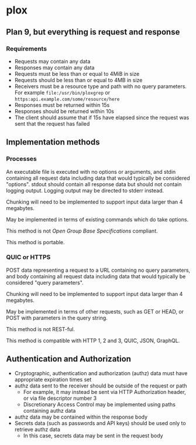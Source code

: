 # plox
## Plan 9, but everything is request and response

### Requirements

* Requests may contain any data
* Responses may contain any data
* Requests must be less than or equal to 4MiB in size
* Requests should be less than or equal to 4MB in size
* Receivers must be a resource type and path with no query parameters. For example `file:/usr/bin/ploxgrep` or `https:api.example.com/some/resource/here`
* Responses must be returned within 15s
* Responses should be returned within 10s
* The client should assume that if 15s have elapsed since the request was sent that the request has failed

## Implementation methods

### Processes

An executable file is executed with no options or arguments, and stdin containing all request data including data that would typically be considered "options". stdout should contain all response data but should not contain logging output. Logging output may be directed to stderr instead.

Chunking will need to be implemented to support input data larger than 4 megabytes.

May be implemented in terms of existing commands which do take options.

This method is not *Open Group Base Specifications* compliant.

This method is portable.

### QUIC or HTTPS

POST data representing a request to a URL containing no query parameters, and body containing all request data including data that would typically be considered "query parameters".

Chunking will need to be implemented to support input data larger than 4 megabytes.

May be implemented in terms of other requests, such as GET or HEAD, or POST with parameters in the query string.

This method is not REST-ful.

This method is compatible with HTTP 1, 2 and 3, QUIC, JSON, GraphQL.

## Authentication and Authorization

* Cryptographic, authentication and authorization (authz) data must have appropriate expiration times set
* authz data sent to the receiver should be outside of the request or path
  * For example, it may instead be sent via HTTP Authorization header, or via file descriptor number 3
  * Discretionary Access Control may be implemented using paths containing authz data
* authz data may be contained within the response body
* Secrets data (such as passwords and API keys) should be used only to retrieve authz data
  * In this case, secrets data may be sent in the request body

